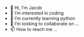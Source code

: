- 👋 Hi, I’m Jacob
- 👀 I’m interested in coding
- 🌱 I’m currently learning python
- 💞️ I’m looking to collaborate on ...
- 📫 How to reach me ...

<!---
skrgusrnt/skrgusrnt is a ✨ special ✨ repository because its `README.md` (this file) appears on your GitHub profile.
You can click the Preview link to take a look at your changes.
--->
